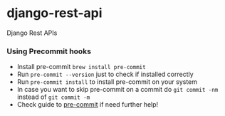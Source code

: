 # django-rest-api
Django Rest APIs

### Using Precommit hooks
- Install pre-commit `brew install pre-commit`
- Run `pre-commit --version` just to check if installed correctly
- Run `pre-commit install` to install pre-commit on your system
- In case you want to skip pre-commit on a commit do `git commit -nm` instead of `git commit -m`
- Check guide to [pre-commit](https://pre-commit.com/) if need further help!
